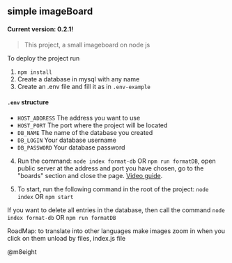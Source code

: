## simple imageBoard
#### Current version: 0.2.1!

> This project, a small imageboard on node js

To deploy the project run
1. ``npm install``
2. Create a database in mysql with any name
3. Create an .env file and fill it as in ``.env-example``
#### ``.env`` structure
- ``HOST_ADDRESS`` The address you want to use
- ``HOST_PORT`` The port where the project will be located
- ``DB_NAME`` The name of the database you created
- ``DB_LOGIN`` Your database username
- ``DB_PASSWORD`` Your database password

4. Run the command: 
``node index format-db``
OR
``npm run formatDB``,
open public server at the address and port you have chosen, go to the "boards" section and close the page.
[Video guide](https://youtu.be/eSe7ta88ZBs).

5. To start, run the following command in the root of the project:
``node index``
OR
``npm start``

If you want to delete all entries in the database, then call the command
``node index format-db``
OR
``npm run formatDB``

RoadMap: 
to translate into other languages
make images zoom in when you click on them
unload by files, index.js file

@m8eight